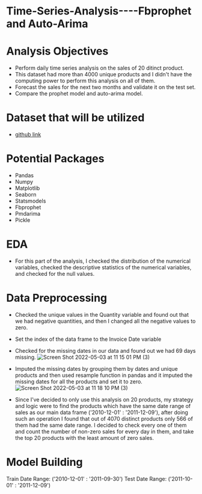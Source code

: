 # Time-Series-Analysis----Fbprophet and Auto-Arima
# Analysis Objectives
* Perform daily time series analysis on the sales of 20 ditinct product.
* This dataset had more than 4000 unique products and I didn't have the computing power to perform this analysis on all of them.
* Forecast the sales for the next two months and validate it on the test set.
* Compare the prophet model and auto-arima model.

# Dataset that will be utilized
* [github link](https://github.com/raminstad/Sales-Forecasting/blob/main/Data.xlsx)

# Potential Packages
* Pandas
* Numpy 
* Matplotlib
* Seaborn
* Statsmodels
* Fbprophet
* Pmdarima
* Pickle

# EDA
* For this part of the analysis, I checked the distribution of the numerical variables, checked the descriptive statistics of the numerical variables, and checked for the null values.

# Data Preprocessing
* Checked the unique values in the Quantity variable and found out that we had negative quantities, and then I changed all the negative values to zero.
* Set the index of the data frame to the Invoice Date variable
* Checked for the missing dates in our data and found out we had 69 days missing. 
![Screen Shot 2022-05-03 at 11 15 01 PM (3)](https://user-images.githubusercontent.com/79353291/166631275-8740e111-6ae5-4d79-8e2b-853209319bf1.png)

* Imputed the missing dates by grouping them by dates and unique products and then used resample function in pandas and it imputed the missing dates for all the products and set it to zero.
![Screen Shot 2022-05-03 at 11 18 10 PM (3)](https://user-images.githubusercontent.com/79353291/166631391-f122f9f2-fcae-42fe-b504-46a828e8413e.png)

* Since I’ve decided to only use this analysis on 20 products, my strategy and logic were to find the products which have the same date range of sales as our main
data frame ('2010-12-01' : '2011-12-09'), after doing such an operation I found that out of 4070 distinct products only 566 of them had the same date range. I decided to check every one of them and count the number of non-zero sales for every day in them, and take the top 20 products with the least amount of zero sales.

# Model Building
Train Date Range: ('2010-12-01' : '2011-09-30') 
Test Date Range: ('2011-10-01' : '2011-12-09')





